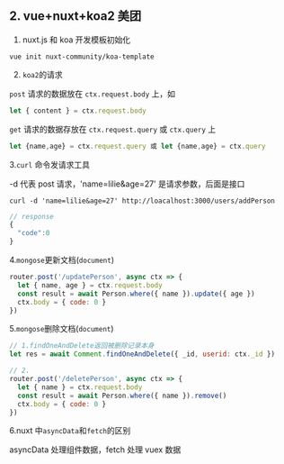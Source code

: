 ## 2. vue+nuxt+koa2 美团

1. nuxt.js 和 koa 开发模板初始化

`vue init nuxt-community/koa-template`

2. `koa2`的请求

`post` 请求的数据放在 `ctx.request.body` 上，如

```js
let { content } = ctx.request.body
```

`get` 请求的数据存放在 `ctx.request.query` 或 `ctx.query` 上

```js
let {name,age} = ctx.request.query 或 let {name,age} = ctx.query
```

3.`curl` 命令发请求工具

-d 代表 post 请求，'name=lilie&age=27' 是请求参数，后面是接口

```
curl -d 'name=lilie&age=27' http://loacalhost:3000/users/addPerson
```

```js
// response
{
  "code":0
}
```

4.`mongose`更新文档(`document`)

```js
router.post('/updatePerson', async ctx => {
  let { name, age } = ctx.request.body
  const result = await Person.where({ name }).update({ age })
  ctx.body = { code: 0 }
})
```

5.`mongose`删除文档(`document`)

```js
// 1.findOneAndDelete返回被删除记录本身
let res = await Comment.findOneAndDelete({ _id, userid: ctx._id })

// 2.
router.post('/deletePerson', async ctx => {
  let { name } = ctx.request.body
  const result = await Person.where({ name }).remove()
  ctx.body = { code: 0 }
})
```

6.nuxt 中`asyncData`和`fetch`的区别

asyncData 处理组件数据，fetch 处理 vuex 数据

